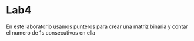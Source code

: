 # Lab4
En este laboratorio usamos punteros para crear una matriz binaria y contar el numero de 1s consecutivos en ella
